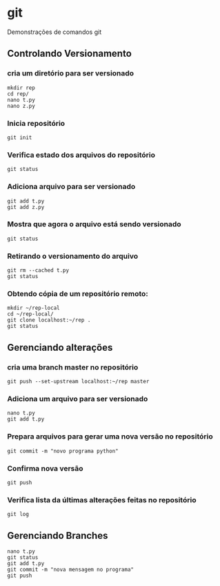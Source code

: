 # git

Demonstrações de comandos git

## Controlando Versionamento

### cria um diretório para ser versionado
```
mkdir rep
cd rep/
nano t.py
nano z.py
```
### Inicia repositório
```
git init
```

### Verifica estado dos arquivos do repositório
```
git status
```

### Adiciona arquivo para ser versionado
```
git add t.py 
git add z.py 
```

### Mostra que agora o arquivo está sendo versionado
```
git status
```

### Retirando o versionamento do arquivo
```
git rm --cached t.py
git status
```

### Obtendo cópia de um repositório remoto:
```
mkdir ~/rep-local
cd ~/rep-local/
git clone localhost:~/rep .
git status
```

## Gerenciando alterações

### cria uma branch master no repositório
```
git push --set-upstream localhost:~/rep master
```

### Adiciona um arquivo para ser versionado
```
nano t.py
git add t.py 
```

### Prepara arquivos para gerar uma nova versão no repositório
```
git commit -m "novo programa python"
```

### Confirma nova versão
```
git push 
```

### Verifica lista da últimas alterações feitas no repositório
```
git log 
```

## Gerenciando Branches


```
nano t.py 
git status
git add t.py
git commit -m "nova mensagem no programa"
git push
```


